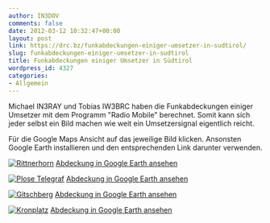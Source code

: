 ```yaml
---
author: IN3DOV
comments: false
date: 2012-03-12 10:32:47+00:00
layout: post
link: https://drc.bz/funkabdeckungen-einiger-umsetzer-in-sudtirol/
slug: funkabdeckungen-einiger-umsetzer-in-sudtirol
title: Funkabdeckungen einiger Umsetzer in Südtirol
wordpress_id: 4327
categories:
- Allgemein
---
```


Michael IN3RAY und Tobias IW3BRC haben die Funkabdeckungen einiger Umsetzer mit dem Programm "Radio Mobile" berechnet. Somit kann sich jeder selbst ein Bild machen wie weit ein Umsetzersignal eigentlich reicht.


Für die Google Maps Ansicht auf das jeweilige Bild klicken.
Ansonsten Google Earth installieren und den entsprechenden Link darunter verwenden.

[![Rittnerhorn](http://drc.bz/kml/Rittnerhorn/Rittnerhorn.jpg)](http://maps.google.de/maps?hl=de&q=http://drc.bz/kml/Rittnerhorn/Rittnerhorn.kml)
[Abdeckung in Google Earth ansehen](http://drc.bz/kml/Rittnerhorn/Rittnerhorn.kml)

[![Plose Telegraf](http://drc.bz/kml/PloseTelegraf/PloseTelegraf.jpg)](http://maps.google.de/maps?hl=de&q=http://drc.bz/kml/PloseTelegraf/PloseTelegraf.kml)
[Abdeckung in Google Earth ansehen](http://drc.bz/kml/PloseTelegraf/PloseTelegraf.kml)

[![Gitschberg](http://drc.bz/kml/Gitschberg/Gitschberg.jpg)](http://maps.google.de/maps?hl=de&q=http://drc.bz/kml/Gitschberg/Gitschberg.kml)
[Abdeckung in Google Earth ansehen](http://drc.bz/kml/Gitschberg/Gitschberg.kml)

[![Kronplatz](http://drc.bz/kml/Kronplatz/Kronplatz.jpg)](http://maps.google.de/maps?hl=de&q=http://drc.bz/kml/Kronplatz/Kronplatz.kml)
[Abdeckung in Google Earth ansehen](http://drc.bz/kml/Kronplatz/Kronplatz.kml)
